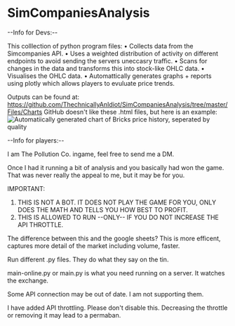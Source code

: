 # SimCompaniesAnalysis

--Info for Devs:--

This colllection of python program files:
• Collects data from the Simcompanies API.
• Uses a weighted distribution of activity on different endpoints to avoid sending the servers uneccasry traffic.
• Scans for changes in the data and transforms this into stock-like OHLC data.
• Visualises the OHLC data.
• Automattically generates graphs + reports using plotly which allows players to evuluate price trends. 

Outputs can be found at: https://github.com/ThechnicallyAnIdiot/SimCompaniesAnalysis/tree/master/Files/Charts GitHub doesn't like these .html files, but here is an example: ![Automatiically generated chart of Bricks price history, seperated by quality](https://imgur.com/a/C7YGKKR)

--Info for players:--

I am The Pollution Co. ingame, feel free to send me a DM.

Once I had it running a bit of analysis and you basically had won the game. That was never really the appeal to me, but it may be for you.

IMPORTANT:
1. THIS IS NOT A BOT. IT DOES NOT PLAY THE GAME FOR YOU, ONLY DOES THE MATH AND TELLS YOU HOW BEST TO PROFIT.
2. THIS IS ALLOWED TO RUN --ONLY-- IF YOU DO NOT INCREASE THE API THROTTLE.

The difference between this and the google sheets? This is more efficent, captures more detail of the market including volume, faster.

Run different .py files. They do what they say on the tin.

main-online.py or main.py is what you need running on a server. It watches the exchange.

Some API connection may be out of date. I am not supporting them.

I have added API throttling. Please don't disable this. Decreasing the throttle or removing it may lead to a permaban.
